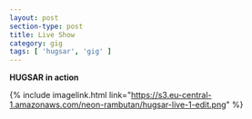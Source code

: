 ```yaml
---
layout: post
section-type: post
title: Live Show
category: gig
tags: [ 'hugsar', 'gig' ]
---
```


**HUGSAR in action**

{% include imagelink.html link="https://s3.eu-central-1.amazonaws.com/neon-rambutan/hugsar-live-1-edit.png" %}